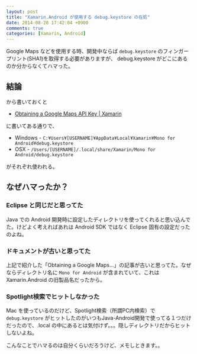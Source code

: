 ```yaml
---
layout: post
title: "Xamarin.Android が使用する debug.keystore の在処"
date: 2014-08-28 17:42:04 +0900
comments: true
categories: [Xamarin, Android]
---
```

Google Maps などを使用する時、開発中ならば ``debug.keystore`` のフィンガープリント(SHA1)を取得する必要がありますが、 debug.keystore がどこにあるのか分からなくてハマった。
<!--more-->
## 結論

から書いておくと

* [Obtaining a Google Maps API Key | Xamarin](http://developer.xamarin.com/guides/android/platform_features/maps_and_location/maps/obtaining_a_google_maps_api_key/)

に書いてある通りで、

* Windows - ``C:¥Users¥[USERNAME]¥AppData¥Local¥Xamarin¥Mono for Android¥debug.keystore``
* OSX - ``/Users/[USERNAME]/.local/share/Xamarin/Mono for Android/debug.keystore``

がそれぞれ使われる。

## なぜハマったか？

### Eclipse と同じだと思ってた

Java での Android 開発時に設定したディレクトリを使ってくれると思い込んでた。けどよく考えればあれは Android SDK ではなく Eclipse 固有の設定だったのよね。

### ドキュメントが古いと思ってた

上記で紹介した「Obtaining a Google Maps…」の記事が古いと思ってた。なぜならディレクトリ名に ``Mono for Android`` が含まれていて、これは Xamarin.Android の旧製品名だったから。

### Spotlight検索でヒットしなかった

Mac を使っているのだけど、Spotlight検索（所謂PC内検索）で ``debug.keystore`` がヒットしたのがいつもJava-Android開発で使ってる１つだけだったので、.local の中にあるとは気付けず。。。隠しディレクトリだからヒットしないよね。

こんなことでハマるのは自分くらいだろうけど、メモしときます。。